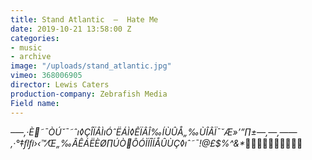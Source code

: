 ```yaml
---
title: Stand Atlantic  —  Hate Me
date: 2019-10-21 13:58:00 Z
categories:
- music
- archive
image: "/uploads/stand_atlantic.jpg"
vimeo: 368006905
director: Lewis Caters
production-company: Zebrafish Media
Field name: 
---
```


–_—‚·È˜¯ÒÚ˘¯˜ˆı◊ÇÎÏÂÌıÓˆËÁÌ◊ÊÏÂÎ‰ÍÙÛÅ„‰ÙÎÂÏ¯˘Æ»’”∏±—‚—‚——‚·°‡ﬂﬁ›‹™⁄Œ„‰ÂÊÁËÈØ∏ÚÒÔÓÌÏÎÍÅÛÙÇ◊ıˆ˜¯!@£$%^&*_